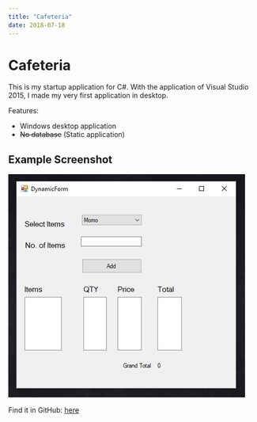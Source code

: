 ```yaml
---
title: "Cafeteria"
date: 2018-07-18
---
```


# Cafeteria
This is my startup application for C#. With the application of Visual Studio 2015, I made my very first application in desktop.

Features:
* Windows desktop application
* ~~No database~~ (Static application)

## Example Screenshot
![Cafeteria Screenshot](https://raw.githubusercontent.com/elwyncrestha/elwyncrestha-blog/add-blog-posts-with-image/assets/images/Cafeteria.JPG)

Find it in GitHub: [here](https://github.com/elwyncrestha/Cafeteria)
